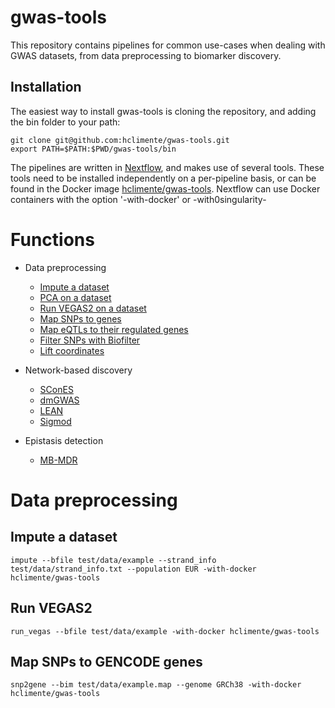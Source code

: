 # gwas-tools

This repository contains pipelines for common use-cases when dealing with GWAS datasets, from data preprocessing to biomarker discovery. 

## Installation

The easiest way to install gwas-tools is cloning the repository, and adding the bin folder to your path:

```
git clone git@github.com:hclimente/gwas-tools.git
export PATH=$PATH:$PWD/gwas-tools/bin
```

The pipelines are written in [Nextflow](https://www.nextflow.io/), and makes use of several tools. These tools need to be installed independently on a per-pipeline basis, or can be found in the Docker image [hclimente/gwas-tools](https://cloud.docker.com/swarm/hclimente/repository/docker/hclimente/gwas-tools/general). Nextflow can use Docker containers with the option '-with-docker' or -with0singularity-

# Functions

- Data preprocessing
    - [Impute a dataset](#impute-a-dataset)
    - [PCA on a dataset]()
    - [Run VEGAS2 on a dataset](#run-vegas2)
    - [Map SNPs to genes](#map-snps-to-gencode-genes)
    - [Map eQTLs to their regulated genes]()
    - [Filter SNPs with Biofilter]()
    - [Lift coordinates]()

- Network-based discovery
    - [SConES]()
    - [dmGWAS]()
    - [LEAN]()
    - [Sigmod]()

- Epistasis detection
    - [MB-MDR]()

# Data preprocessing

## Impute a dataset

```
impute --bfile test/data/example --strand_info test/data/strand_info.txt --population EUR -with-docker hclimente/gwas-tools
```

## Run VEGAS2

```
run_vegas --bfile test/data/example -with-docker hclimente/gwas-tools
```

## Map SNPs to GENCODE genes

```
snp2gene --bim test/data/example.map --genome GRCh38 -with-docker hclimente/gwas-tools
```
